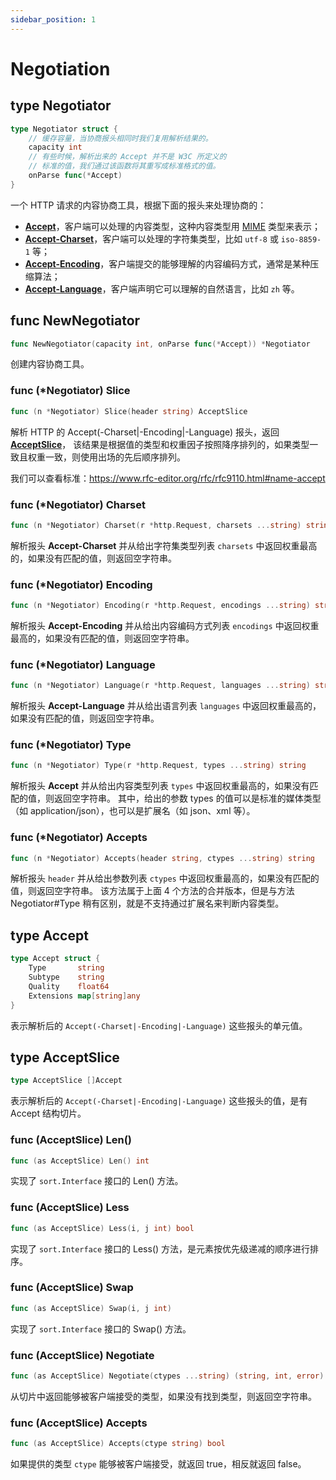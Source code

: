 ```yaml
---
sidebar_position: 1
---
```


# Negotiation

## type Negotiator

```go
type Negotiator struct {
    // 缓存容量，当协商报头相同时我们复用解析结果的。
    capacity int
    // 有些时候，解析出来的 Accept 并不是 W3C 所定义的
    // 标准的值，我们通过该函数将其重写成标准格式的值。
    onParse func(*Accept)
}
```

一个 HTTP 请求的内容协商工具，根据下面的报头来处理协商的：

- **[Accept](https://developer.mozilla.org/zh-CN/docs/Web/HTTP/Headers/Accept)**，客户端可以处理的内容类型，这种内容类型用 [MIME](https://developer.mozilla.org/zh-CN/docs/Web/HTTP/Basics_of_HTTP/MIME_types) 类型来表示；
- **[Accept-Charset](https://developer.mozilla.org/zh-CN/docs/Web/HTTP/Headers/Accept-Charset)**，客户端可以处理的字符集类型，比如 `utf-8` 或 `iso-8859-1` 等；
- **[Accept-Encoding](https://developer.mozilla.org/zh-CN/docs/Web/HTTP/Headers/Accept-Encoding)**，客户端提交的能够理解的内容编码方式，通常是某种压缩算法；
- **[Accept-Language](https://developer.mozilla.org/zh-CN/docs/Web/HTTP/Headers/Accept-Language)**，客户端声明它可以理解的自然语言，比如 `zh` 等。

## func NewNegotiator

```go
func NewNegotiator(capacity int, onParse func(*Accept)) *Negotiator
```

创建内容协商工具。

### func (*Negotiator) Slice

```go
func (n *Negotiator) Slice(header string) AcceptSlice
```

解析 HTTP 的 Accept(-Charset|-Encoding|-Language) 报头，返回 **[AcceptSlice](#type-acceptslice)**，
该结果是根据值的类型和权重因子按照降序排列的，如果类型一致且权重一致，则使用出场的先后顺序排列。

我们可以查看标准：https://www.rfc-editor.org/rfc/rfc9110.html#name-accept

### func (*Negotiator) Charset

```go
func (n *Negotiator) Charset(r *http.Request, charsets ...string) string
```

解析报头 **Accept-Charset** 并从给出字符集类型列表 `charsets` 中返回权重最高的，如果没有匹配的值，则返回空字符串。

### func (*Negotiator) Encoding

```go
func (n *Negotiator) Encoding(r *http.Request, encodings ...string) string
```

解析报头 **Accept-Encoding** 并从给出内容编码方式列表 `encodings` 中返回权重最高的，如果没有匹配的值，则返回空字符串。

### func (*Negotiator) Language

```go
func (n *Negotiator) Language(r *http.Request, languages ...string) string
```

解析报头 **Accept-Language** 并从给出语言列表 `languages` 中返回权重最高的，如果没有匹配的值，则返回空字符串。

### func (*Negotiator) Type

```go
func (n *Negotiator) Type(r *http.Request, types ...string) string
```

解析报头 **Accept** 并从给出内容类型列表 `types` 中返回权重最高的，如果没有匹配的值，则返回空字符串。
其中，给出的参数 types 的值可以是标准的媒体类型（如 application/json），也可以是扩展名（如 json、xml 等）。

### func (*Negotiator) Accepts

```go
func (n *Negotiator) Accepts(header string, ctypes ...string) string
```

解析报头 `header` 并从给出参数列表 `ctypes` 中返回权重最高的，如果没有匹配的值，则返回空字符串。
该方法属于上面 4 个方法的合并版本，但是与方法 Negotiator#Type 稍有区别，就是不支持通过扩展名来判断内容类型。

## type Accept

```go
type Accept struct {
    Type       string
    Subtype    string
    Quality    float64
    Extensions map[string]any
}
```

表示解析后的 `Accept(-Charset|-Encoding|-Language)` 这些报头的单元值。

## type AcceptSlice

```go
type AcceptSlice []Accept
```

表示解析后的 `Accept(-Charset|-Encoding|-Language)` 这些报头的值，是有 Accept 结构切片。

### func (AcceptSlice) Len()

```go
func (as AcceptSlice) Len() int
```

实现了 `sort.Interface` 接口的 Len() 方法。

### func (AcceptSlice) Less

```go
func (as AcceptSlice) Less(i, j int) bool
```

实现了 `sort.Interface` 接口的 Less() 方法，是元素按优先级递减的顺序进行排序。

### func (AcceptSlice) Swap

```go
func (as AcceptSlice) Swap(i, j int)
```

实现了 `sort.Interface` 接口的 Swap() 方法。

### func (AcceptSlice) Negotiate

```go
func (as AcceptSlice) Negotiate(ctypes ...string) (string, int, error)
```

从切片中返回能够被客户端接受的类型，如果没有找到类型，则返回空字符串。

### func (AcceptSlice) Accepts

```go
func (as AcceptSlice) Accepts(ctype string) bool
```

如果提供的类型 `ctype` 能够被客户端接受，就返回 true，相反就返回 false。
